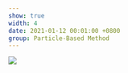```yaml
---
show: true
width: 4
date: 2021-01-12 00:01:00 +0800
group: Particle-Based Method
---
```

<div>
    <img data-src="{{ '/assets/img/sph_cuda/wcsph_surface.gif' | relative_url }}" class="lazy w-100 rounded" src="{{ '/assets/img/empty_300x200.png' | relative_url }}">
</div>
